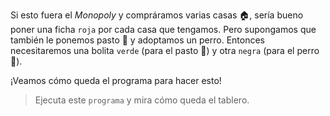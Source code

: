 <gs-toolbox toolbox-url="https://raw.githubusercontent.com/MumukiProject/mumuki-guia-gobstones-primeros-programas-kids/master/assets/toolbox_1553274591838.xml"></gs-toolbox>

Si esto fuera el _Monopoly_ y compráramos varias casas :house:, sería bueno poner una ficha `roja` por cada casa que tengamos. Pero supongamos que también le ponemos pasto :house_with_garden: y adoptamos un perro. Entonces necesitaremos una bolita `verde` (para el pasto :seedling:) y otra `negra` (para el perro :dog:).

¡Veamos cómo queda el programa para hacer esto!

> Ejecuta este `programa` y mira cómo queda el tablero.